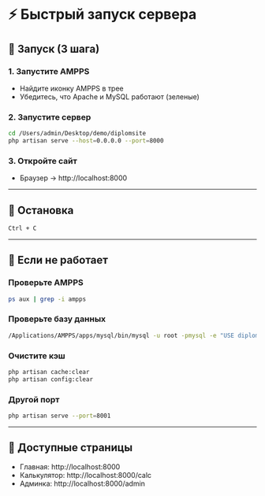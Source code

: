 # ⚡ Быстрый запуск сервера

## 🚀 Запуск (3 шага)

### 1. Запустите AMPPS
- Найдите иконку AMPPS в трее
- Убедитесь, что Apache и MySQL работают (зеленые)

### 2. Запустите сервер
```bash
cd /Users/admin/Desktop/demo/diplomsite
php artisan serve --host=0.0.0.0 --port=8000
```

### 3. Откройте сайт
- Браузер → http://localhost:8000

---

## 🛑 Остановка
```bash
Ctrl + C
```

---

## 🔧 Если не работает

### Проверьте AMPPS
```bash
ps aux | grep -i ampps
```

### Проверьте базу данных
```bash
/Applications/AMPPS/apps/mysql/bin/mysql -u root -pmysql -e "USE diplomsite; SELECT 1;"
```

### Очистите кэш
```bash
php artisan cache:clear
php artisan config:clear
```

### Другой порт
```bash
php artisan serve --port=8001
```

---

## 📱 Доступные страницы
- Главная: http://localhost:8000
- Калькулятор: http://localhost:8000/calc
- Админка: http://localhost:8000/admin 